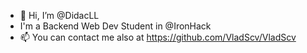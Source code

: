 - 👋 Hi, I’m @DidacLL
- I'm a Backend Web Dev Student in @IronHack
- 📫 You can contact me also at https://github.com/VladScv/VladScv

<!---
DidacLL/DidacLL is a ✨ special ✨ repository because its `README.md` (this file) appears on your GitHub profile.
You can click the Preview link to take a look at your changes.
--->
